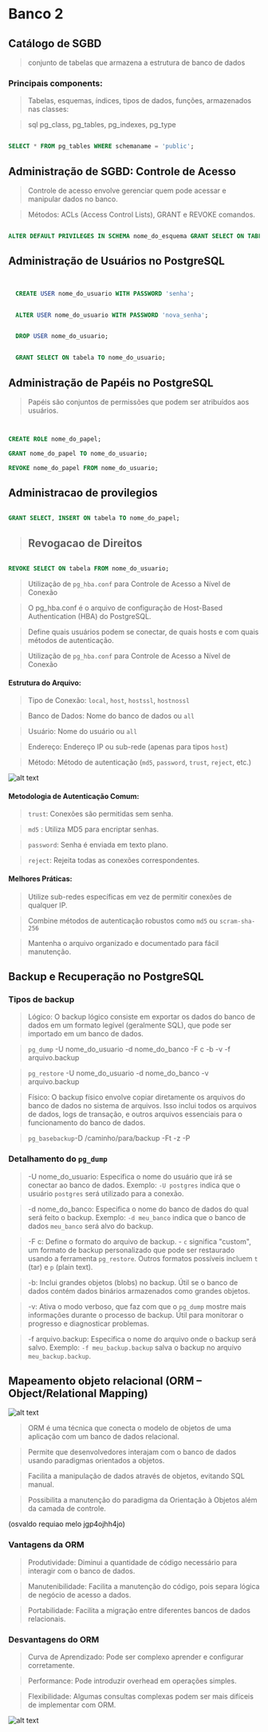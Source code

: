 # Banco 2

## Catálogo de SGBD

> conjunto de tabelas que armazena a estrutura de banco de dados

### Principais components:

> Tabelas, esquemas, índices, tipos de dados, funções, armazenados nas classes:

> sql pg_class, pg_tables, pg_indexes, pg_type

```sql

SELECT * FROM pg_tables WHERE schemaname = 'public';


```

## Administração de SGBD: Controle de Acesso

> Controle de acesso envolve gerenciar quem pode acessar e manipular dados no banco.

> Métodos: ACLs (Access Control Lists), GRANT e REVOKE comandos.

```sql

ALTER DEFAULT PRIVILEGES IN SCHEMA nome_do_esquema GRANT SELECT ON TABLES TO nome_do_papel;


```

## Administração de Usuários no PostgreSQL

```sql


  CREATE USER nome_do_usuario WITH PASSWORD 'senha';


  ALTER USER nome_do_usuario WITH PASSWORD 'nova_senha';


  DROP USER nome_do_usuario;


  GRANT SELECT ON tabela TO nome_do_usuario;


```

## Administração de Papéis no PostgreSQL

> Papéis são conjuntos de permissões que podem ser atribuídos aos usuários.

```sql


CREATE ROLE nome_do_papel;

GRANT nome_do_papel TO nome_do_usuario;

REVOKE nome_do_papel FROM nome_do_usuario;


```

## Administracao de provilegios

```sql

GRANT SELECT, INSERT ON tabela TO nome_do_papel;


```

> ## Revogacao de Direitos

```sql

REVOKE SELECT ON tabela FROM nome_do_usuario;


```

> Utilização de `pg_hba.conf` para Controle de Acesso a Nível de Conexão

> O pg_hba.conf é o arquivo de configuração de Host-Based Authentication (HBA) do PostgreSQL.

> Define quais usuários podem se conectar, de quais hosts e com quais métodos de autenticação.

> Utilização de `pg_hba.conf` para Controle de Acesso a Nível de Conexão

#### Estrutura do Arquivo:

> Tipo de Conexão: `local`, `host`, `hostssl`, `hostnossl`

> Banco de Dados: Nome do banco de dados ou `all`

> Usuário: Nome do usuário ou `all`

> Endereço: Endereço IP ou sub-rede
> (apenas para tipos `host`)

> Método: Método de autenticação (`md5`, `password`, `trust`, `reject`, etc.)

![alt text](./imgs/image.png)

#### Metodologia de Autenticação Comum:

> `trust`: Conexões são permitidas sem senha.

> `md5` : Utiliza MD5 para encriptar senhas.

> `password`: Senha é enviada em texto plano.

> `reject`: Rejeita todas as conexões correspondentes.

#### Melhores Práticas:

> Utilize sub-redes específicas em vez de permitir conexões de qualquer IP.

> Combine métodos de autenticação robustos como `md5` ou `scram-sha-256`

> Mantenha o arquivo organizado e documentado para fácil manutenção.

## Backup e Recuperação no PostgreSQL

### Tipos de backup

> Lógico: O backup lógico consiste em exportar os dados do banco de dados em um formato legível (geralmente SQL), que pode ser importado em um banco de dados.

> `pg_dump` -U nome_do_usuario -d nome_do_banco -F c -b -v -f arquivo.backup

> `pg_restore` -U nome_do_usuario -d nome_do_banco -v arquivo.backup

> Físico: O backup físico envolve copiar diretamente os arquivos do banco de dados no sistema de arquivos. Isso inclui todos os arquivos de dados, logs de transação, e outros arquivos essenciais para o funcionamento do banco de dados.

> `pg_basebackup`-D /caminho/para/backup -Ft -z -P

### Detalhamento do `pg_dump`

> -U nome_do_usuario: Especifica o nome do usuário que irá se conectar ao banco de dados. Exemplo: `-U postgres` indica que o usuário `postgres` será utilizado para a conexão.

> -d nome_do_banco: Especifica o nome do banco de dados do qual será feito o backup. Exemplo: `-d meu_banco` indica que o banco de dados `meu_banco` será alvo do backup.

> -F c: Define o formato do arquivo de backup. - `c` significa "custom", um formato de backup personalizado que pode ser restaurado usando a ferramenta `pg_restore`. Outros formatos possíveis incluem `t` (tar) e `p` (plain text).

> -b: Inclui grandes objetos (blobs) no backup. Útil se o banco de dados contém dados binários armazenados como grandes objetos.

> -v: Ativa o modo verboso, que faz com que o `pg_dump` mostre mais informações durante o processo de backup. Útil para monitorar o progresso e diagnosticar problemas.

> -f arquivo.backup: Especifica o nome do arquivo onde o backup será salvo. Exemplo: `-f meu_backup.backup` salva o backup no arquivo `meu_backup.backup`.

## Mapeamento objeto relacional (ORM – Object/Relational Mapping)

![alt text](./imgs/img2.png)

> ORM é uma técnica que conecta o modelo de objetos de uma aplicação com um banco de dados relacional.

> Permite que desenvolvedores interajam com o banco de dados usando paradigmas orientados a objetos.

> Facilita a manipulação de dados através de objetos, evitando SQL manual.

> Possibilita a manutenção do paradigma da Orientação à Objetos além da camada de controle.

(osvaldo requiao melo jgp4ojhh4jo)

### Vantagens da ORM

> Produtividade: Diminui a quantidade de código necessário para interagir com o banco de dados.

> Manutenibilidade: Facilita a manutenção do código, pois separa lógica de negócio de acesso a dados.

> Portabilidade: Facilita a migração entre diferentes bancos de dados relacionais.

### Desvantagens do ORM

> Curva de Aprendizado: Pode ser complexo aprender e configurar corretamente.

> Performance: Pode introduzir overhead em operações simples.

> Flexibilidade: Algumas consultas complexas podem ser mais difíceis de implementar com ORM.

![alt text](./imgs/ORM.png)
